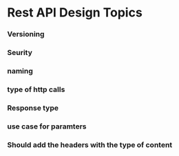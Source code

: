 # Rest API Design Topics

### Versioning
### Seurity
### naming
### type of http calls
### Response type
### use case for paramters
### Should add the headers with the type of content